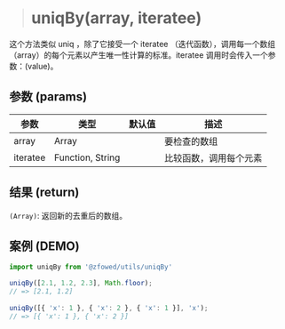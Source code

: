 > # uniqBy(array, iteratee)

这个方法类似 uniq ，除了它接受一个 iteratee （迭代函数），调用每一个数组（array）的每个元素以产生唯一性计算的标准。iteratee 调用时会传入一个参数：(value)。

## 参数 (params)

| 参数 | 类型 | 默认值 | 描述 |
| - | - | - | - |
| array | Array | | 要检查的数组 |
| iteratee | Function, String | | 比较函数，调用每个元素 |

## 结果 (return)

`(Array)`: 返回新的去重后的数组。

## 案例 (DEMO)

```javascript
import uniqBy from '@zfowed/utils/uniqBy'
```

```javascript
uniqBy([2.1, 1.2, 2.3], Math.floor);
// => [2.1, 1.2]
 
uniqBy([{ 'x': 1 }, { 'x': 2 }, { 'x': 1 }], 'x');
// => [{ 'x': 1 }, { 'x': 2 }]
```
